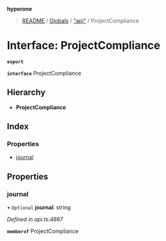**hyperone**

> [README](../README.md) / [Globals](../globals.md) / ["api"](../modules/_api_.md) / ProjectCompliance

# Interface: ProjectCompliance

**`export`** 

**`interface`** ProjectCompliance

## Hierarchy

* **ProjectCompliance**

## Index

### Properties

* [journal](_api_.projectcompliance.md#journal)

## Properties

### journal

• `Optional` **journal**: string

*Defined in api.ts:4867*

**`memberof`** ProjectCompliance
